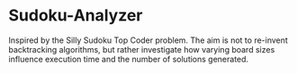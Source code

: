 # Sudoku-Analyzer
Inspired by the Silly Sudoku Top Coder problem. The aim is not to re-invent backtracking algorithms, but rather investigate how varying board sizes influence execution time and the number of solutions generated.
